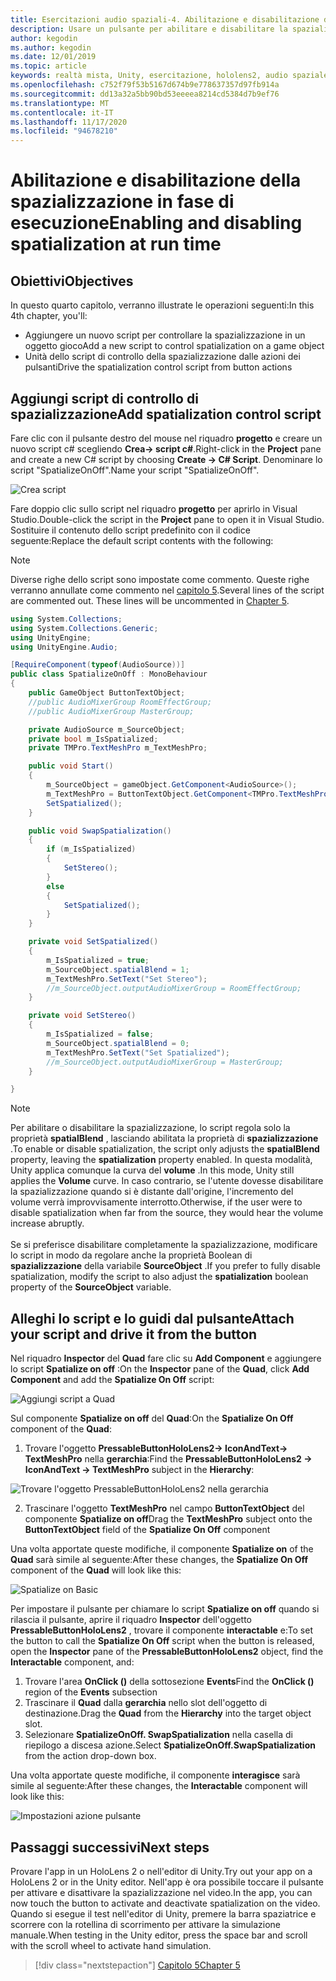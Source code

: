 ```yaml
---
title: Esercitazioni audio spaziali-4. Abilitazione e disabilitazione dell'audio spaziale in fase di esecuzione
description: Usare un pulsante per abilitare e disabilitare la spazializzazione dell'audio in fase di esecuzione.
author: kegodin
ms.author: kegodin
ms.date: 12/01/2019
ms.topic: article
keywords: realtà mista, Unity, esercitazione, hololens2, audio spaziale, MRTK, Toolkit per realtà mista, UWP, Windows 10, HRTF, funzione di trasferimento relativa alla testa, Reverb, Microsoft Spatializer
ms.openlocfilehash: c752f79f53b5167d674b9e778637357d97fb914a
ms.sourcegitcommit: dd13a32a5bb90bd53eeeea8214cd5384d7b9ef76
ms.translationtype: MT
ms.contentlocale: it-IT
ms.lasthandoff: 11/17/2020
ms.locfileid: "94678210"
---
```

# <a name="enabling-and-disabling-spatialization-at-run-time"></a><span data-ttu-id="37d61-105">Abilitazione e disabilitazione della spazializzazione in fase di esecuzione</span><span class="sxs-lookup"><span data-stu-id="37d61-105">Enabling and disabling spatialization at run time</span></span>

## <a name="objectives"></a><span data-ttu-id="37d61-106">Obiettivi</span><span class="sxs-lookup"><span data-stu-id="37d61-106">Objectives</span></span>
<span data-ttu-id="37d61-107">In questo quarto capitolo, verranno illustrate le operazioni seguenti:</span><span class="sxs-lookup"><span data-stu-id="37d61-107">In this 4th chapter, you'll:</span></span>
* <span data-ttu-id="37d61-108">Aggiungere un nuovo script per controllare la spazializzazione in un oggetto gioco</span><span class="sxs-lookup"><span data-stu-id="37d61-108">Add a new script to control spatialization on a game object</span></span>
* <span data-ttu-id="37d61-109">Unità dello script di controllo della spazializzazione dalle azioni dei pulsanti</span><span class="sxs-lookup"><span data-stu-id="37d61-109">Drive the spatialization control script from button actions</span></span>

## <a name="add-spatialization-control-script"></a><span data-ttu-id="37d61-110">Aggiungi script di controllo di spazializzazione</span><span class="sxs-lookup"><span data-stu-id="37d61-110">Add spatialization control script</span></span>
<span data-ttu-id="37d61-111">Fare clic con il pulsante destro del mouse nel riquadro **progetto** e creare un nuovo script c# scegliendo **Crea-> script c#**.</span><span class="sxs-lookup"><span data-stu-id="37d61-111">Right-click in the **Project** pane and create a new C# script by choosing **Create -> C# Script**.</span></span> <span data-ttu-id="37d61-112">Denominare lo script "SpatializeOnOff".</span><span class="sxs-lookup"><span data-stu-id="37d61-112">Name your script "SpatializeOnOff".</span></span>

![Crea script](images/spatial-audio/create-script.png)

<span data-ttu-id="37d61-114">Fare doppio clic sullo script nel riquadro **progetto** per aprirlo in Visual Studio.</span><span class="sxs-lookup"><span data-stu-id="37d61-114">Double-click the script in the **Project** pane to open it in Visual Studio.</span></span> <span data-ttu-id="37d61-115">Sostituire il contenuto dello script predefinito con il codice seguente:</span><span class="sxs-lookup"><span data-stu-id="37d61-115">Replace the default script contents with the following:</span></span>

> [!NOTE]
> <span data-ttu-id="37d61-116">Diverse righe dello script sono impostate come commento. Queste righe verranno annullate come commento nel [capitolo 5](unity-spatial-audio-ch5.md).</span><span class="sxs-lookup"><span data-stu-id="37d61-116">Several lines of the script are commented out. These lines will be uncommented in [Chapter 5](unity-spatial-audio-ch5.md).</span></span>

```c#
using System.Collections;
using System.Collections.Generic;
using UnityEngine;
using UnityEngine.Audio;

[RequireComponent(typeof(AudioSource))]
public class SpatializeOnOff : MonoBehaviour
{
    public GameObject ButtonTextObject;
    //public AudioMixerGroup RoomEffectGroup;
    //public AudioMixerGroup MasterGroup;

    private AudioSource m_SourceObject;
    private bool m_IsSpatialized;
    private TMPro.TextMeshPro m_TextMeshPro;

    public void Start()
    {
        m_SourceObject = gameObject.GetComponent<AudioSource>();
        m_TextMeshPro = ButtonTextObject.GetComponent<TMPro.TextMeshPro>();
        SetSpatialized();
    }

    public void SwapSpatialization()
    {
        if (m_IsSpatialized)
        {
            SetStereo();
        }
        else
        {
            SetSpatialized();
        }
    }

    private void SetSpatialized()
    {
        m_IsSpatialized = true;
        m_SourceObject.spatialBlend = 1;
        m_TextMeshPro.SetText("Set Stereo");
        //m_SourceObject.outputAudioMixerGroup = RoomEffectGroup;
    }

    private void SetStereo()
    {
        m_IsSpatialized = false;
        m_SourceObject.spatialBlend = 0;
        m_TextMeshPro.SetText("Set Spatialized");
        //m_SourceObject.outputAudioMixerGroup = MasterGroup;
    }

}
```

> [!NOTE]
> <span data-ttu-id="37d61-117">Per abilitare o disabilitare la spazializzazione, lo script regola solo la proprietà **spatialBlend** , lasciando abilitata la proprietà di **spazializzazione** .</span><span class="sxs-lookup"><span data-stu-id="37d61-117">To enable or disable spatialization, the script only adjusts the **spatialBlend** property, leaving the **spatialization** property enabled.</span></span> <span data-ttu-id="37d61-118">In questa modalità, Unity applica comunque la curva del **volume** .</span><span class="sxs-lookup"><span data-stu-id="37d61-118">In this mode, Unity still applies the **Volume** curve.</span></span> <span data-ttu-id="37d61-119">In caso contrario, se l'utente dovesse disabilitare la spazializzazione quando si è distante dall'origine, l'incremento del volume verrà improvvisamente interrotto.</span><span class="sxs-lookup"><span data-stu-id="37d61-119">Otherwise, if the user were to disable spatialization when far from the source, they would hear the volume increase abruptly.</span></span> <br> <br>
> <span data-ttu-id="37d61-120">Se si preferisce disabilitare completamente la spazializzazione, modificare lo script in modo da regolare anche la proprietà Boolean di **spazializzazione** della variabile **SourceObject** .</span><span class="sxs-lookup"><span data-stu-id="37d61-120">If you prefer to fully disable spatialization, modify the script to also adjust the **spatialization** boolean property of the **SourceObject** variable.</span></span>

## <a name="attach-your-script-and-drive-it-from-the-button"></a><span data-ttu-id="37d61-121">Alleghi lo script e lo guidi dal pulsante</span><span class="sxs-lookup"><span data-stu-id="37d61-121">Attach your script and drive it from the button</span></span>
<span data-ttu-id="37d61-122">Nel riquadro **Inspector** del **Quad** fare clic su **Add Component** e aggiungere lo script **Spatialize on off** :</span><span class="sxs-lookup"><span data-stu-id="37d61-122">On the **Inspector** pane of the **Quad**, click **Add Component** and add the **Spatialize On Off** script:</span></span>

![Aggiungi script a Quad](images/spatial-audio/add-script-to-quad.png)

<span data-ttu-id="37d61-124">Sul componente **Spatialize on off** del **Quad**:</span><span class="sxs-lookup"><span data-stu-id="37d61-124">On the **Spatialize On Off** component of the **Quad**:</span></span>
1. <span data-ttu-id="37d61-125">Trovare l'oggetto **PressableButtonHoloLens2-> IconAndText-> TextMeshPro** nella **gerarchia**:</span><span class="sxs-lookup"><span data-stu-id="37d61-125">Find the **PressableButtonHoloLens2 -> IconAndText -> TextMeshPro** subject in the **Hierarchy**:</span></span>

![Trovare l'oggetto PressableButtonHoloLens2 nella gerarchia](images/spatial-audio/pressable-button-object.png)

2. <span data-ttu-id="37d61-127">Trascinare l'oggetto **TextMeshPro** nel campo **ButtonTextObject** del componente **Spatialize on off**</span><span class="sxs-lookup"><span data-stu-id="37d61-127">Drag the **TextMeshPro** subject onto the **ButtonTextObject** field of the **Spatialize On Off** component</span></span>

<span data-ttu-id="37d61-128">Una volta apportate queste modifiche, il componente **Spatialize on** of the **Quad** sarà simile al seguente:</span><span class="sxs-lookup"><span data-stu-id="37d61-128">After these changes, the **Spatialize On Off** component of the **Quad** will look like this:</span></span>

![Spatialize on Basic](images/spatial-audio/spatialize-on-off-basic.png)

<span data-ttu-id="37d61-130">Per impostare il pulsante per chiamare lo script **Spatialize on off** quando si rilascia il pulsante, aprire il riquadro **Inspector** dell'oggetto **PressableButtonHoloLens2** , trovare il componente **interactable** e:</span><span class="sxs-lookup"><span data-stu-id="37d61-130">To set the button to call the **Spatialize On Off** script when the button is released, open the **Inspector** pane of the **PressableButtonHoloLens2** object, find the **Interactable** component, and:</span></span>
1. <span data-ttu-id="37d61-131">Trovare l'area **OnClick ()** della sottosezione **Events**</span><span class="sxs-lookup"><span data-stu-id="37d61-131">Find the **OnClick ()** region of the **Events** subsection</span></span>
2. <span data-ttu-id="37d61-132">Trascinare il **Quad** dalla **gerarchia** nello slot dell'oggetto di destinazione.</span><span class="sxs-lookup"><span data-stu-id="37d61-132">Drag the **Quad** from the **Hierarchy** into the target object slot.</span></span>
3. <span data-ttu-id="37d61-133">Selezionare **SpatializeOnOff. SwapSpatialization** nella casella di riepilogo a discesa azione.</span><span class="sxs-lookup"><span data-stu-id="37d61-133">Select **SpatializeOnOff.SwapSpatialization** from the action drop-down box.</span></span>

<span data-ttu-id="37d61-134">Una volta apportate queste modifiche, il componente **interagisce** sarà simile al seguente:</span><span class="sxs-lookup"><span data-stu-id="37d61-134">After these changes, the **Interactable** component will look like this:</span></span>

![Impostazioni azione pulsante](images/spatial-audio/button-action-settings.png)

## <a name="next-steps"></a><span data-ttu-id="37d61-136">Passaggi successivi</span><span class="sxs-lookup"><span data-stu-id="37d61-136">Next steps</span></span>
<span data-ttu-id="37d61-137">Provare l'app in un HoloLens 2 o nell'editor di Unity.</span><span class="sxs-lookup"><span data-stu-id="37d61-137">Try out your app on a HoloLens 2 or in the Unity editor.</span></span> <span data-ttu-id="37d61-138">Nell'app è ora possibile toccare il pulsante per attivare e disattivare la spazializzazione nel video.</span><span class="sxs-lookup"><span data-stu-id="37d61-138">In the app, you can now touch the button to activate and deactivate spatialization on the video.</span></span> <span data-ttu-id="37d61-139">Quando si esegue il test nell'editor di Unity, premere la barra spaziatrice e scorrere con la rotellina di scorrimento per attivare la simulazione manuale.</span><span class="sxs-lookup"><span data-stu-id="37d61-139">When testing in the Unity editor, press the space bar and scroll with the scroll wheel to activate hand simulation.</span></span> 

> [!div class="nextstepaction"]
> [<span data-ttu-id="37d61-140">Capitolo 5</span><span class="sxs-lookup"><span data-stu-id="37d61-140">Chapter 5</span></span>](unity-spatial-audio-ch5.md) 

